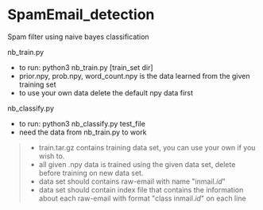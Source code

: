 # SpamEmail_detection
Spam filter using naive bayes classification

nb_train.py
   * to run: python3 nb_train.py [train_set dir] <br />
   * prior.npy, prob.npy, word_count.npy is the data learned from the given training set<br />
   * to use your own data delete the default npy data first<br />
   
nb_classify.py
   * to run: python3 nb_classify.py test_file<br />
   * need the data from nb_train.py to work<br />

> * train.tar.gz contains training data set, you can use your own if you wish to.<br />
> * all given .npy data is trained using the given data set, delete before training on new data set.<br />
> * data set should contains raw-email with name "inmail.*id*"<br />
> * data set should contain index file that contains the information about each raw-email with format "class inmail.*id*" on each line<br />

